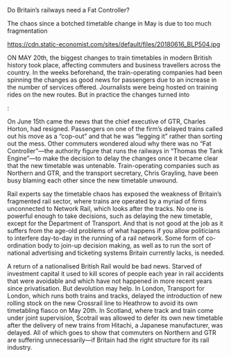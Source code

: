 Do Britain’s railways need a Fat Controller?

The chaos since a botched timetable change in May is due to too much fragmentation

https://cdn.static-economist.com/sites/default/files/20180616_BLP504.jpg

ON MAY 20th, the biggest changes to train timetables in modern British history took place, affecting commuters and business travellers across the country. In the weeks beforehand, the train-operating companies had been spinning the changes as good news for passengers due to an increase in the number of services offered. Journalists were being hosted on training rides on the new routes. But in practice the changes turned into 

:

On June 15th came the news that the chief executive of GTR, Charles Horton, had resigned. Passengers on one of the firm’s delayed trains called out his move as a “cop-out” and that he was “legging it” rather than sorting out the mess. Other commuters wondered aloud why there was no “Fat Controller”—the authority figure that runs the railways in “Thomas the Tank Engine”—to make the decision to delay the changes once it became clear that the new timetable was untenable. Train-operating companies such as Northern and GTR, and the transport secretary, Chris Grayling, have been busy blaming each other since the new timetable unwound.

Rail experts say the timetable chaos has exposed the weakness of Britain’s fragmented rail sector, where trains are operated by a myriad of firms unconnected to Network Rail, which looks after the tracks. No one is powerful enough to take decisions, such as delaying the new timetable, except for the Department of Transport. And that is not good at the job as it suffers from the age-old problems of what happens if you allow politicians to interfere day-to-day in the running of a rail network. Some form of co-ordination body to join-up decision making, as well as to run the sort of national advertising and ticketing systems Britain currently lacks, is needed. 

A return of a nationalised British Rail would be bad news. Starved of investment capital it used to kill scores of people each year in rail accidents that were avoidable and which have not happened in more recent years since privatisation. But devolution may help. In London, Transport for London, which runs both trains and tracks, delayed the introduction of new rolling stock on the new Crossrail line to Heathrow to avoid its own timetabling fiasco on May 20th. In Scotland, where track and train come under joint supervision, Scotrail was allowed to defer its own new timetable after the delivery of new trains from Hitachi, a Japanese manufacturer, was delayed. All of which goes to show that commuters on Northern and GTR are suffering unnecessarily—if Britain had the right structure for its rail industry.
